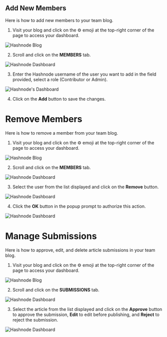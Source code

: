 ## Add New Members

Here is how to add new members to your team blog.

1.  Visit your blog and click on the ⚙️ emoji at the top-right corner of the page to access your dashboard.

![Hashnode Blog](https://cdn.hashnode.com/res/hashnode/image/upload/v1601438819932/nfo3x_vQd.png?auto=compress)

2.  Scroll and click on the **MEMBERS** tab.

![Hashnode Dashboard](https://cdn.hashnode.com/res/hashnode/image/upload/v1601438921972/jMq_4Dskl.png?auto=compress)

3.  Enter the Hashnode username of the user you want to add in the field provided, select a role (Contributor or Admin).

![Hashnode's Dashboard](https://cdn.hashnode.com/res/hashnode/image/upload/v1601439141286/QvwJ9553F.png?auto=compress)

4.  Click on the **Add** button to save the changes.

# Remove Members

Here is how to remove a member from your team blog.

1.  Visit your blog and click on the ⚙️ emoji at the top-right corner of the page to access your dashboard.

![Hashnode Blog](https://cdn.hashnode.com/res/hashnode/image/upload/v1601438819932/nfo3x_vQd.png?auto=compress)

2.  Scroll and click on the **MEMBERS** tab.

![Hashnode Dashboard](https://cdn.hashnode.com/res/hashnode/image/upload/v1601438921972/jMq_4Dskl.png?auto=compress)

3.  Select the user from the list displayed and click on the **Remove** button.

![Hashnode Dashboard](https://cdn.hashnode.com/res/hashnode/image/upload/v1601439363462/5vafnrpTx.png?auto=compress)

4.  Click the **OK** button in the popup prompt to authorize this action.

![Hashnode Dashboard](https://cdn.hashnode.com/res/hashnode/image/upload/v1601439496640/1F3M5E02b.png?auto=compress)

# Manage Submissions

Here is how to approve, edit, and delete article submissions in your team blog.

1.  Visit your blog and click on the ⚙️ emoji at the top-right corner of the page to access your dashboard.

![Hashnode Blog](https://cdn.hashnode.com/res/hashnode/image/upload/v1601438819932/nfo3x_vQd.png?auto=compress)

2.  Scroll and click on the **SUBMISSIONS** tab.

![Hashnode Dashboard](https://cdn.hashnode.com/res/hashnode/image/upload/v1601440416976/V5gsn2efe.png?auto=compress)

3.  Select the article from the list displayed and click on the **Approve** button to approve the submission, **Edit** to edit before publishing, and **Reject** to reject the submission.

![Hashnode Dashboard](https://cdn.hashnode.com/res/hashnode/image/upload/v1601440535444/p_x9nqpAp.png?auto=compress)
